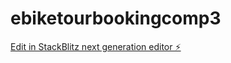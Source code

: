 # ebiketourbookingcomp3

[Edit in StackBlitz next generation editor ⚡️](https://stackblitz.com/~/github.com/mevan1771/ebiketourbookingcomp3)